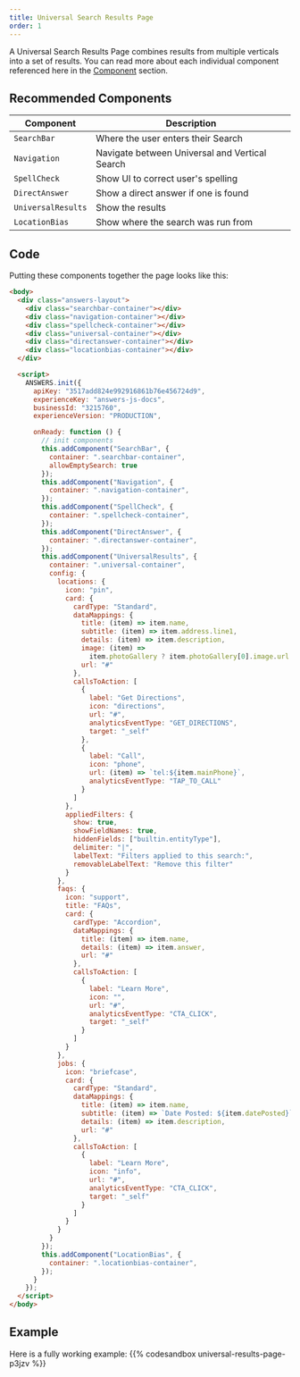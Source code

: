 ```yaml
---
title: Universal Search Results Page
order: 1
---
```


A Universal Search Results Page combines results from multiple verticals into a set of results. You can read more about each individual component referenced here in the [Component](/components) section. 

## Recommended Components

| Component          | Description                                    |
| ------------------ | ---------------------------------------------- |
| `SearchBar`        | Where the user enters their Search             |
| `Navigation`       | Navigate between Universal and Vertical Search |
| `SpellCheck`       | Show UI to correct user's spelling             |
| `DirectAnswer`     | Show a direct answer if one is found           |
| `UniversalResults` | Show the results                               |
| `LocationBias`     | Show where the search was run from             |

## Code

Putting these components together the page looks like this:

```html title=universal-search.html
<body>
  <div class="answers-layout">
    <div class="searchbar-container"></div>
    <div class="navigation-container"></div>
    <div class="spellcheck-container"></div>
    <div class="universal-container"></div>
    <div class="directanswer-container"></div>
    <div class="locationbias-container"></div>
  </div>

  <script>
    ANSWERS.init({
      apiKey: "3517add824e992916861b76e456724d9",
      experienceKey: "answers-js-docs",
      businessId: "3215760",
      experienceVersion: "PRODUCTION",

      onReady: function () {
        // init components
        this.addComponent("SearchBar", {
          container: ".searchbar-container",
          allowEmptySearch: true
        });
        this.addComponent("Navigation", {
          container: ".navigation-container",
        });
        this.addComponent("SpellCheck", {
          container: ".spellcheck-container",
        });
        this.addComponent("DirectAnswer", {
          container: ".directanswer-container",
        });
        this.addComponent("UniversalResults", {
          container: ".universal-container",
          config: {
            locations: {
              icon: "pin",
              card: {
                cardType: "Standard",
                dataMappings: {
                  title: (item) => item.name,
                  subtitle: (item) => item.address.line1,
                  details: (item) => item.description,
                  image: (item) =>
                    item.photoGallery ? item.photoGallery[0].image.url : null,
                  url: "#"
                },
                callsToAction: [
                  {
                    label: "Get Directions",
                    icon: "directions",
                    url: "#",
                    analyticsEventType: "GET_DIRECTIONS",
                    target: "_self"
                  },
                  {
                    label: "Call",
                    icon: "phone",
                    url: (item) => `tel:${item.mainPhone}`,
                    analyticsEventType: "TAP_TO_CALL"
                  }
                ]
              },
              appliedFilters: {
                show: true,
                showFieldNames: true,
                hiddenFields: ["builtin.entityType"],
                delimiter: "|",
                labelText: "Filters applied to this search:",
                removableLabelText: "Remove this filter"
              }
            },
            faqs: {
              icon: "support",
              title: "FAQs",
              card: {
                cardType: "Accordion",
                dataMappings: {
                  title: (item) => item.name,
                  details: (item) => item.answer,
                  url: "#"
                },
                callsToAction: [
                  {
                    label: "Learn More",
                    icon: "",
                    url: "#",
                    analyticsEventType: "CTA_CLICK",
                    target: "_self"
                  }
                ]
              }
            },
            jobs: {
              icon: "briefcase",
              card: {
                cardType: "Standard",
                dataMappings: {
                  title: (item) => item.name,
                  subtitle: (item) => `Date Posted: ${item.datePosted}`,
                  details: (item) => item.description,
                  url: "#"
                },
                callsToAction: [
                  {
                    label: "Learn More",
                    icon: "info",
                    url: "#",
                    analyticsEventType: "CTA_CLICK",
                    target: "_self"
                  }
                ]
              }
            }
          }
        });
        this.addComponent("LocationBias", {
          container: ".locationbias-container",
        });
      }
    });
  </script>
</body>
```

## Example

Here is a fully working example:
{{% codesandbox universal-results-page-p3jzv %}}
